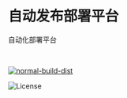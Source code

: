 # 自动发布部署平台

自动化部署平台

<br>

[![normal-build-dist](https://github.com/Harhao/auto-pilot-deploy/actions/workflows/normal-build.yml/badge.svg)](https://github.com/Harhao/auto-pilot-deploy/actions/workflows/normal-build.yml)

![License](https://img.shields.io/badge/License-MIT-brightgreen)

<br>
